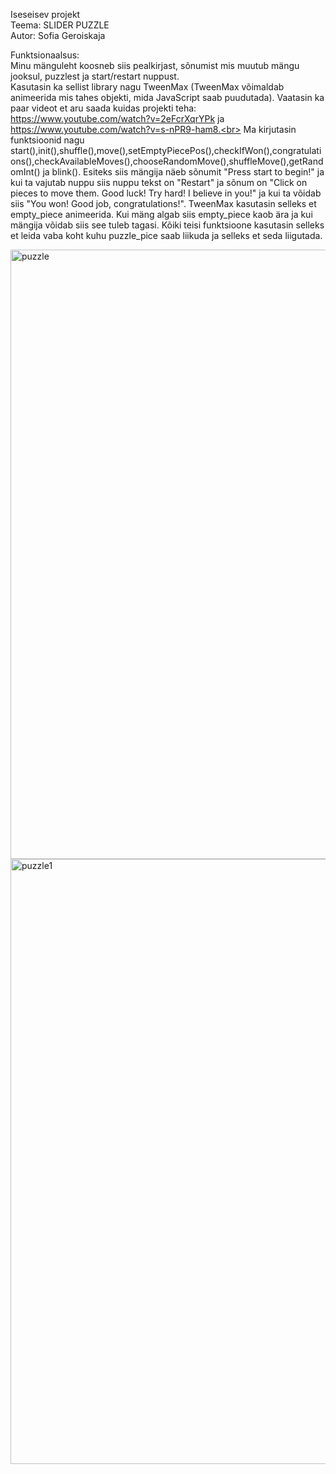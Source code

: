 Iseseisev projekt<br>
Teema: SLIDER PUZZLE<br>
Autor: Sofia Geroiskaja<br>

Funktsionaalsus:<br>
Minu mänguleht koosneb siis pealkirjast, sõnumist mis muutub mängu jooksul, puzzlest ja start/restart nuppust.<br>
Kasutasin ka sellist library nagu TweenMax (TweenMax võimaldab animeerida mis tahes objekti, mida JavaScript saab puudutada). Vaatasin ka paar videot et aru saada kuidas projekti teha: https://www.youtube.com/watch?v=2eFcrXqrYPk ja https://www.youtube.com/watch?v=s-nPR9-ham8.<br>
Ma kirjutasin funktsioonid nagu start(),init(),shuffle(),move(),setEmptyPiecePos(),checkIfWon(),congratulations(),checkAvailableMoves(),chooseRandomMove(),shuffleMove(),getRandomInt() ja blink(). Esiteks siis mängija näeb sõnumit "Press start to begin!" ja kui ta vajutab nuppu siis nuppu tekst on "Restart" ja sõnum on "Click on pieces to move them. Good luck! Try hard! I believe in you!" ja kui ta võidab siis "You won! Good job, congratulations!". TweenMax kasutasin selleks et empty_piece animeerida. Kui mäng algab siis empty_piece kaob ära ja kui mängija võidab siis see tuleb tagasi. Kõiki teisi funktsioone kasutasin selleks et leida vaba koht kuhu puzzle_pice saab liikuda ja selleks et seda liigutada.

<img width="975" alt="puzzle" src="https://user-images.githubusercontent.com/70939482/117961244-92536480-b326-11eb-9dc8-5c79b1448333.png">
<img width="968" alt="puzzle1" src="https://user-images.githubusercontent.com/70939482/117961247-941d2800-b326-11eb-95ec-76296b4c5b7e.png">
